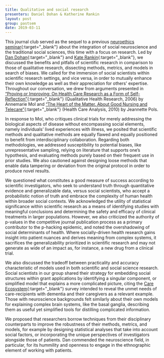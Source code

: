 ```yaml
---
title: Qualitative and social research
presenters: Daniel Dohan & Katherine Rankin
layout: post
group: pastsem
date: 2019-03-11
---
```


This journal club served as the sequel to a previous [neuroethics seminar](https://decisionlab.ucsf.edu/pastsem/2018-11-26_social-science-neuro/){:target="\_blank"} 
about the integration of social neuroscience and the traditional social sciences, this time with a focus on research. 
Led by [Dan Dohan](https://profiles.ucsf.edu/dan.dohan){:target="\_blank"} and [Kate Rankin](https://memory.ucsf.edu/people/katherine-rankin-phd){:target="\_blank"}, 
we discussed the benefits and pitfalls of scientific research in comparison to those of qualitative research, dissecting 
methods, metrics, and models in search of biases. We called for the immersion of social scientists within scientific research 
settings, and vice versa, in order to mutually enhance their own knowledge as well as their appreciation for others' expertise. 
Throughout our conversation, we drew from arguments presented in [“Proving or Improving: On Health Care Research as a Form of 
Self-Reflection”](https://journals.sagepub.com/doi/abs/10.1177/1049732305285856){:target="\_blank"} 
(Qualitative Health Research, 2006) by Annemarie Mol and [“The Heart of the Matter. About Good Nursing and Telecare”](https://www.ncbi.nlm.nih.gov/pmc/articles/PMC2970812/){:target="\_blank"} 
(Health Care Analysis, 2010) by Jeannette Pols.

In response to Mol, who critiques clinical trials for merely addressing the biological aspects of disease without encompassing 
social elements, namely individuals’ lived experiences with illness, we posited that scientific methods and qualitative methods 
are equally flawed and equally positioned to benefit from interdisciplinary collaboration. Regarding both methodologies, we 
addressed susceptibility to potential biases, like unrepresentative sampling, relying on literature that supports one’s hypothesis, 
and evaluating methods purely based on their frequent use in prior studies. We also cautioned against designing loose methods that 
enable data tampering or deviation from the original protocol in order to produce novel results. 

We questioned what constitutes a good measure of success according to scientific investigators, who seek to understand truth through quantitative 
evidence and generalizable data, versus social scientists, who accept a probabilistic notion of truth and embrace the complexity of 
human health within broader social contexts. We acknowledged the utility of statistical significance within scientific research as a 
means of identifying studies with meaningful conclusions and determining the safety and efficacy of clinical treatments in larger 
populations. However, we also criticized the authority of p-values in the competitive journal publication process as a primary 
contributor to the p-hacking epidemic, and noted the overshadowing of social determinants of health. Where socially-driven health 
research gains insight into patient nuances and derives meaning from complex systems, it sacrifices the generalizability prioritized 
in scientific research and may not generate as wide of an impact as, for instance, a new drug from a clinical trial. 

We also discussed the tradeoff between practicality and accuracy characteristic of models used in both scientific and social science research.
Social scientists in our group shared their strategy for embedding social structures within grant applications by identifying a 
singular component, or simplified model that explains a more complicated picture, citing the [Care Ecosystem](https://memory.ucsf.edu/care-ecosystem){:target="\_blank"} 
survey intended to reveal the unmet needs of care-recipients with dementia and their caregivers as a relevant example. Those 
with neuroscience backgrounds felt similarly about their own models for explaining complex brain systems, like the basal ganglia, 
describing them as useful yet simplified tools for distilling complicated information.

We proposed that researchers borrow techniques from their disciplinary counterparts to improve the robustness of their methods, metrics, and models, 
for example by designing statistical analyses that take into account social factors, or incorporating the unique perspectives of investigators alongside those 
of patients. Dan commended the neuroscience field, in particular, for its hummility and openness to engage in the ethnographic element of working with patients.


